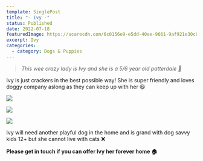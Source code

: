 ```yaml
---
template: SinglePost
title: "- Ivy -"
status: Published
date: 2022-07-18
featuredImage: https://ucarecdn.com/6c0156e9-e5dd-40ee-9661-9af921e30c80/-/crop/720x531/0,70/-/preview/
excerpt: Ivy
categories:
  - category: Dogs & Puppies
---
```

> *This wee crazy lady is Ivy and she is a 5/6 year old patterdale 🐶*

Ivy is just crackers in the best possible way! She is super friendly and loves doggy company aslong as they can keep up with her 😆

![](https://ucarecdn.com/584312bc-2316-47c8-acdc-2a421c5ef90d/)



![](https://ucarecdn.com/9995c123-c5e1-4605-b1fb-8ee88562bc27/)

![](https://ucarecdn.com/0ba27031-e81e-40bc-bb33-87208efb32b0/)

Ivy will need another playful dog in the home and is grand with dog savvy kids 12+ but she cannot live with cats  ❌

**Please get in touch if you can offer Ivy her forever home 🏠**